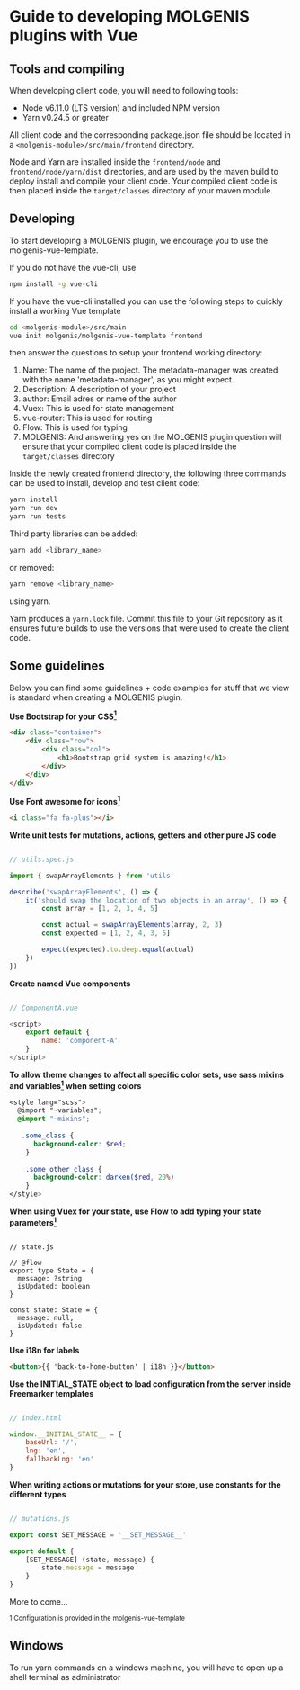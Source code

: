 # Guide to developing MOLGENIS plugins with Vue

## Tools and compiling
When developing client code, you will need to following tools:
 - Node v6.11.0 (LTS version) and included NPM version
 - Yarn v0.24.5 or greater

All client code and the corresponding package.json file should be located in a `<molgenis-module>/src/main/frontend` directory.

Node and Yarn are installed inside the `frontend/node` and `frontend/node/yarn/dist` directories, and 
are used by the maven build to deploy install and compile your client code. 
Your compiled client code is then placed inside the `target/classes` directory of your maven module.

## Developing
To start developing a MOLGENIS plugin, we encourage you to use the molgenis-vue-template.

If you do not have the vue-cli, use 

```bash
npm install -g vue-cli
```

If you have the vue-cli installed you can use the following steps to quickly install a working Vue template

```bash
cd <molgenis-module>/src/main
vue init molgenis/molgenis-vue-template frontend
```

then answer the questions to setup your frontend working directory:
1. Name: The name of the project. The metadata-manager was created with the name 'metadata-manager', as you might expect.
2. Description: A description of your project
3. author: Email adres or name of the author
4. Vuex: This is used for state management
5. vue-router: This is used for routing
6. Flow: This is used for typing
7. MOLGENIS: And answering yes on the MOLGENIS plugin question will ensure that your compiled client code is placed inside the `target/classes` directory 

Inside the newly created frontend directory, the following three commands can be used to install, develop and test client code:

```bash
yarn install
yarn run dev
yarn run tests
```

Third party libraries can be added: 

```bash
yarn add <library_name>
```

or removed:

```bash
yarn remove <library_name>
```

using yarn.

Yarn produces a `yarn.lock` file. 
Commit this file to your Git repository as it ensures future builds to use the versions that were used to create the client code.

## Some guidelines
Below you can find some guidelines + code examples for stuff that we view is standard when creating a MOLGENIS plugin.

**Use Bootstrap for your CSS[<sup>1</sup>](#guidelines-1)**
```html
<div class="container">
    <div class="row">
        <div class="col">
            <h1>Bootstrap grid system is amazing!</h1>
        </div>
    </div>
</div>
```

**Use Font awesome for icons[<sup>1</sup>](#guidelines-1)**
```html
<i class="fa fa-plus"></i>
```

**Write unit tests for mutations, actions, getters and other pure JS code**
```js

// utils.spec.js

import { swapArrayElements } from 'utils'

describe('swapArrayElements', () => {
    it('should swap the location of two objects in an array', () => {
        const array = [1, 2, 3, 4, 5]

        const actual = swapArrayElements(array, 2, 3)
        const expected = [1, 2, 4, 3, 5]

        expect(expected).to.deep.equal(actual)
    })
})
```

**Create named Vue components**
```js

// ComponentA.vue

<script>
    export default {
        name: 'component-A'
    }
</script>
```

**To allow theme changes to affect all specific color sets, use sass mixins and variables[<sup>1</sup>](#guidelines-1) when setting colors** 
```scss
<style lang="scss">
  @import "~variables";
  @import "~mixins";
  
   .some_class {
      background-color: $red;
    }
    
    .some_other_class {
      background-color: darken($red, 20%)
    }
</style>
```

**When using Vuex for your state, use Flow to add typing your state parameters[<sup>1</sup>](#guidelines-1)**
```flow js

// state.js

// @flow
export type State = {
  message: ?string
  isUpdated: boolean
}

const state: State = {
  message: null,
  isUpdated: false
}
```

**Use i18n for labels**
```html
<button>{{ 'back-to-home-button' | i18n }}</button>
```

**Use the INITIAL_STATE object to load configuration from the server inside Freemarker templates**
```js

// index.html

window.__INITIAL_STATE__ = {
    baseUrl: '/',
    lng: 'en',
    fallbackLng: 'en'
}
```

**When writing actions or mutations for your store, use constants for the different types**
```js

// mutations.js

export const SET_MESSAGE = '__SET_MESSAGE__'

export default {
    [SET_MESSAGE] (state, message) {
        state.message = message
    }
}
```

More to come...

<sup><a name="guidelines-1">1</a> Configuration is provided in the molgenis-vue-template</sup>

## Windows
To run yarn commands on a windows machine, you will have to open up a shell terminal as administrator